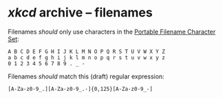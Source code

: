 # <i>xkcd</i> archive &ndash;&nbsp;filenames

Filenames <em>should</em> only use characters in the  [Portable Filename Character Set](https://pubs.opengroup.org/onlinepubs/9699919799/basedefs/V1_chap03.html#tag_03_282):

```Text
A B C D E F G H I J K L M N O P Q R S T U V W X Y Z
a b c d e f g h i j k l m n o p q r s t u v w x y z
0 1 2 3 4 5 6 7 8 9 . _ -
```

Filenames <em>should</em> match this (draft) regular expression:

```Regular-Expression
[A-Za-z0-9_.][A-Za-z0-9_.-]{0,125}[A-Za-z0-9_-]
```
